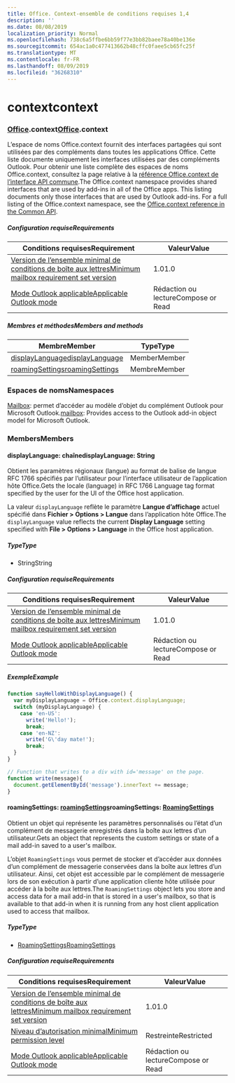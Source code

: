 ```yaml
---
title: Office. Context-ensemble de conditions requises 1,4
description: ''
ms.date: 08/08/2019
localization_priority: Normal
ms.openlocfilehash: 738c6a5ffbe6bb59f77e3bb82baee78a40be136e
ms.sourcegitcommit: 654ac1a0c477413662b48cffc0faee5cb65fc25f
ms.translationtype: MT
ms.contentlocale: fr-FR
ms.lasthandoff: 08/09/2019
ms.locfileid: "36268310"
---
```

# <a name="context"></a><span data-ttu-id="4e125-102">context</span><span class="sxs-lookup"><span data-stu-id="4e125-102">context</span></span>

### <a name="officeofficemdcontext"></a><span data-ttu-id="4e125-103">[Office](Office.md).context</span><span class="sxs-lookup"><span data-stu-id="4e125-103">[Office](Office.md).context</span></span>

<span data-ttu-id="4e125-p101">L’espace de noms Office.context fournit des interfaces partagées qui sont utilisées par des compléments dans toutes les applications Office. Cette liste documente uniquement les interfaces utilisées par des compléments Outlook. Pour obtenir une liste complète des espaces de noms Office.context, consultez la page relative à la [référence Office.context de l’interface API commune](/javascript/api/office/office.context).</span><span class="sxs-lookup"><span data-stu-id="4e125-p101">The Office.context namespace provides shared interfaces that are used by add-ins in all of the Office apps. This listing documents only those interfaces that are used by Outlook add-ins. For a full listing of the Office.context namespace, see the [Office.context reference in the Common API](/javascript/api/office/office.context).</span></span>

##### <a name="requirements"></a><span data-ttu-id="4e125-106">Configuration requise</span><span class="sxs-lookup"><span data-stu-id="4e125-106">Requirements</span></span>

|<span data-ttu-id="4e125-107">Conditions requises</span><span class="sxs-lookup"><span data-stu-id="4e125-107">Requirement</span></span>| <span data-ttu-id="4e125-108">Valeur</span><span class="sxs-lookup"><span data-stu-id="4e125-108">Value</span></span>|
|---|---|
|[<span data-ttu-id="4e125-109">Version de l’ensemble minimal de conditions de boîte aux lettres</span><span class="sxs-lookup"><span data-stu-id="4e125-109">Minimum mailbox requirement set version</span></span>](/office/dev/add-ins/reference/requirement-sets/outlook-api-requirement-sets)| <span data-ttu-id="4e125-110">1.0</span><span class="sxs-lookup"><span data-stu-id="4e125-110">1.0</span></span>|
|[<span data-ttu-id="4e125-111">Mode Outlook applicable</span><span class="sxs-lookup"><span data-stu-id="4e125-111">Applicable Outlook mode</span></span>](/outlook/add-ins/#extension-points)| <span data-ttu-id="4e125-112">Rédaction ou lecture</span><span class="sxs-lookup"><span data-stu-id="4e125-112">Compose or Read</span></span>|

##### <a name="members-and-methods"></a><span data-ttu-id="4e125-113">Membres et méthodes</span><span class="sxs-lookup"><span data-stu-id="4e125-113">Members and methods</span></span>

| <span data-ttu-id="4e125-114">Membre</span><span class="sxs-lookup"><span data-stu-id="4e125-114">Member</span></span> | <span data-ttu-id="4e125-115">Type</span><span class="sxs-lookup"><span data-stu-id="4e125-115">Type</span></span> |
|--------|------|
| [<span data-ttu-id="4e125-116">displayLanguage</span><span class="sxs-lookup"><span data-stu-id="4e125-116">displayLanguage</span></span>](#displaylanguage-string) | <span data-ttu-id="4e125-117">Member</span><span class="sxs-lookup"><span data-stu-id="4e125-117">Member</span></span> |
| [<span data-ttu-id="4e125-118">roamingSettings</span><span class="sxs-lookup"><span data-stu-id="4e125-118">roamingSettings</span></span>](#roamingsettings-roamingsettings) | <span data-ttu-id="4e125-119">Membre</span><span class="sxs-lookup"><span data-stu-id="4e125-119">Member</span></span> |

### <a name="namespaces"></a><span data-ttu-id="4e125-120">Espaces de noms</span><span class="sxs-lookup"><span data-stu-id="4e125-120">Namespaces</span></span>

<span data-ttu-id="4e125-121">[Mailbox](office.context.mailbox.md): permet d’accéder au modèle d’objet du complément Outlook pour Microsoft Outlook.</span><span class="sxs-lookup"><span data-stu-id="4e125-121">[mailbox](office.context.mailbox.md): Provides access to the Outlook add-in object model for Microsoft Outlook.</span></span>

### <a name="members"></a><span data-ttu-id="4e125-122">Members</span><span class="sxs-lookup"><span data-stu-id="4e125-122">Members</span></span>

#### <a name="displaylanguage-string"></a><span data-ttu-id="4e125-123">displayLanguage: chaîne</span><span class="sxs-lookup"><span data-stu-id="4e125-123">displayLanguage: String</span></span>

<span data-ttu-id="4e125-124">Obtient les paramètres régionaux (langue) au format de balise de langue RFC 1766 spécifiés par l’utilisateur pour l’interface utilisateur de l’application hôte Office.</span><span class="sxs-lookup"><span data-stu-id="4e125-124">Gets the locale (language) in RFC 1766 Language tag format specified by the user for the UI of the Office host application.</span></span>

<span data-ttu-id="4e125-125">La valeur `displayLanguage` reflète le paramètre **Langue d’affichage** actuel spécifié dans **Fichier > Options > Langue** dans l’application hôte Office.</span><span class="sxs-lookup"><span data-stu-id="4e125-125">The `displayLanguage` value reflects the current **Display Language** setting specified with **File > Options > Language** in the Office host application.</span></span>

##### <a name="type"></a><span data-ttu-id="4e125-126">Type</span><span class="sxs-lookup"><span data-stu-id="4e125-126">Type</span></span>

*   <span data-ttu-id="4e125-127">String</span><span class="sxs-lookup"><span data-stu-id="4e125-127">String</span></span>

##### <a name="requirements"></a><span data-ttu-id="4e125-128">Configuration requise</span><span class="sxs-lookup"><span data-stu-id="4e125-128">Requirements</span></span>

|<span data-ttu-id="4e125-129">Conditions requises</span><span class="sxs-lookup"><span data-stu-id="4e125-129">Requirement</span></span>| <span data-ttu-id="4e125-130">Valeur</span><span class="sxs-lookup"><span data-stu-id="4e125-130">Value</span></span>|
|---|---|
|[<span data-ttu-id="4e125-131">Version de l’ensemble minimal de conditions de boîte aux lettres</span><span class="sxs-lookup"><span data-stu-id="4e125-131">Minimum mailbox requirement set version</span></span>](/office/dev/add-ins/reference/requirement-sets/outlook-api-requirement-sets)| <span data-ttu-id="4e125-132">1.0</span><span class="sxs-lookup"><span data-stu-id="4e125-132">1.0</span></span>|
|[<span data-ttu-id="4e125-133">Mode Outlook applicable</span><span class="sxs-lookup"><span data-stu-id="4e125-133">Applicable Outlook mode</span></span>](/outlook/add-ins/#extension-points)| <span data-ttu-id="4e125-134">Rédaction ou lecture</span><span class="sxs-lookup"><span data-stu-id="4e125-134">Compose or Read</span></span>|

##### <a name="example"></a><span data-ttu-id="4e125-135">Exemple</span><span class="sxs-lookup"><span data-stu-id="4e125-135">Example</span></span>

```javascript
function sayHelloWithDisplayLanguage() {
  var myDisplayLanguage = Office.context.displayLanguage;
  switch (myDisplayLanguage) {
    case 'en-US':
      write('Hello!');
      break;
    case 'en-NZ':
      write('G\'day mate!');
      break;
  }
}

// Function that writes to a div with id='message' on the page.
function write(message){
  document.getElementById('message').innerText += message;
}
```

#### <a name="roamingsettings-roamingsettingsjavascriptapioutlookofficeroamingsettingsviewoutlook-js-14"></a><span data-ttu-id="4e125-136">roamingSettings: [roamingSettings](/javascript/api/outlook/office.RoamingSettings?view=outlook-js-1.4)</span><span class="sxs-lookup"><span data-stu-id="4e125-136">roamingSettings: [RoamingSettings](/javascript/api/outlook/office.RoamingSettings?view=outlook-js-1.4)</span></span>

<span data-ttu-id="4e125-137">Obtient un objet qui représente les paramètres personnalisés ou l’état d’un complément de messagerie enregistrés dans la boîte aux lettres d’un utilisateur.</span><span class="sxs-lookup"><span data-stu-id="4e125-137">Gets an object that represents the custom settings or state of a mail add-in saved to a user's mailbox.</span></span>

<span data-ttu-id="4e125-138">L’objet `RoamingSettings` vous permet de stocker et d’accéder aux données d’un complément de messagerie conservées dans la boîte aux lettres d’un utilisateur. Ainsi, cet objet est accessible par le complément de messagerie lors de son exécution à partir d’une application cliente hôte utilisée pour accéder à la boîte aux lettres.</span><span class="sxs-lookup"><span data-stu-id="4e125-138">The `RoamingSettings` object lets you store and access data for a mail add-in that is stored in a user's mailbox, so that is available to that add-in when it is running from any host client application used to access that mailbox.</span></span>

##### <a name="type"></a><span data-ttu-id="4e125-139">Type</span><span class="sxs-lookup"><span data-stu-id="4e125-139">Type</span></span>

*   [<span data-ttu-id="4e125-140">RoamingSettings</span><span class="sxs-lookup"><span data-stu-id="4e125-140">RoamingSettings</span></span>](/javascript/api/outlook/office.RoamingSettings?view=outlook-js-1.4)

##### <a name="requirements"></a><span data-ttu-id="4e125-141">Configuration requise</span><span class="sxs-lookup"><span data-stu-id="4e125-141">Requirements</span></span>

|<span data-ttu-id="4e125-142">Conditions requises</span><span class="sxs-lookup"><span data-stu-id="4e125-142">Requirement</span></span>| <span data-ttu-id="4e125-143">Valeur</span><span class="sxs-lookup"><span data-stu-id="4e125-143">Value</span></span>|
|---|---|
|[<span data-ttu-id="4e125-144">Version de l’ensemble minimal de conditions de boîte aux lettres</span><span class="sxs-lookup"><span data-stu-id="4e125-144">Minimum mailbox requirement set version</span></span>](/office/dev/add-ins/reference/requirement-sets/outlook-api-requirement-sets)| <span data-ttu-id="4e125-145">1.0</span><span class="sxs-lookup"><span data-stu-id="4e125-145">1.0</span></span>|
|[<span data-ttu-id="4e125-146">Niveau d’autorisation minimal</span><span class="sxs-lookup"><span data-stu-id="4e125-146">Minimum permission level</span></span>](/outlook/add-ins/understanding-outlook-add-in-permissions)| <span data-ttu-id="4e125-147">Restreinte</span><span class="sxs-lookup"><span data-stu-id="4e125-147">Restricted</span></span>|
|[<span data-ttu-id="4e125-148">Mode Outlook applicable</span><span class="sxs-lookup"><span data-stu-id="4e125-148">Applicable Outlook mode</span></span>](/outlook/add-ins/#extension-points)| <span data-ttu-id="4e125-149">Rédaction ou lecture</span><span class="sxs-lookup"><span data-stu-id="4e125-149">Compose or Read</span></span>|
